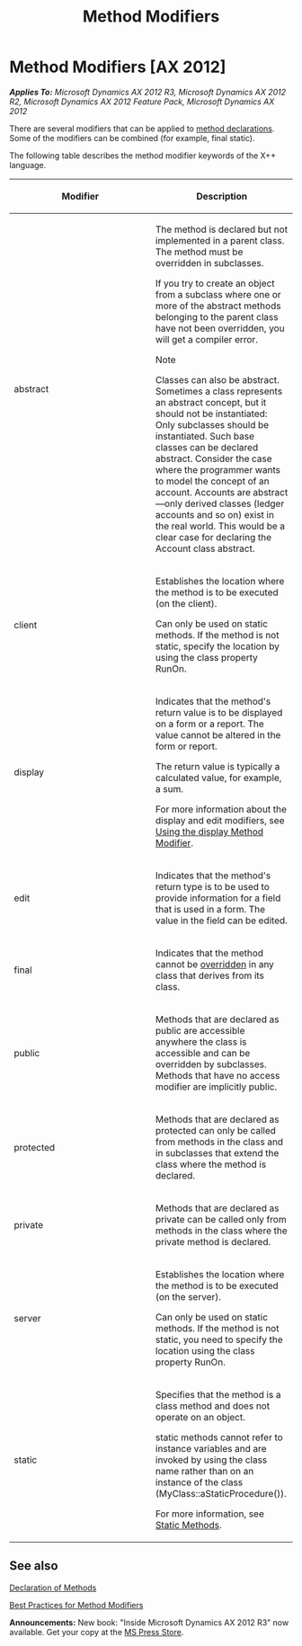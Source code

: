 ﻿---
title: Method Modifiers
TOCTitle: Method Modifiers
ms:assetid: fa777ae5-56e6-4851-a99e-004196c27549
ms:mtpsurl: https://msdn.microsoft.com/en-us/library/Aa891619(v=AX.60)
ms:contentKeyID: 35254191
ms.date: 05/18/2015
mtps_version: v=AX.60
---

# Method Modifiers [AX 2012]


_**Applies To:** Microsoft Dynamics AX 2012 R3, Microsoft Dynamics AX 2012 R2, Microsoft Dynamics AX 2012 Feature Pack, Microsoft Dynamics AX 2012_

There are several modifiers that can be applied to [method declarations](declaration-of-methods.md). Some of the modifiers can be combined (for example, final static).

The following table describes the method modifier keywords of the X++ language.

<table>
<colgroup>
<col style="width: 50%" />
<col style="width: 50%" />
</colgroup>
<thead>
<tr class="header">
<th><p>Modifier</p></th>
<th><p>Description</p></th>
</tr>
</thead>
<tbody>
<tr class="odd">
<td><p>abstract</p></td>
<td><p>The method is declared but not implemented in a parent class. The method must be overridden in subclasses.</p>
<p>If you try to create an object from a subclass where one or more of the abstract methods belonging to the parent class have not been overridden, you will get a compiler error.</p>

> [!note]  
> <P>Classes can also be abstract. Sometimes a class represents an abstract concept, but it should not be instantiated: Only subclasses should be instantiated. Such base classes can be declared abstract. Consider the case where the programmer wants to model the concept of an account. Accounts are abstract—only derived classes (ledger accounts and so on) exist in the real world. This would be a clear case for declaring the Account class abstract.</P>

</td>
</tr>
<tr class="even">
<td><p>client</p></td>
<td><p>Establishes the location where the method is to be executed (on the client).</p>
<p>Can only be used on static methods. If the method is not static, specify the location by using the class property RunOn.</p></td>
</tr>
<tr class="odd">
<td><p>display</p></td>
<td><p>Indicates that the method's return value is to be displayed on a form or a report. The value cannot be altered in the form or report.</p>
<p>The return value is typically a calculated value, for example, a sum.</p>
<p>For more information about the display and edit modifiers, see <a href="using-the-display-method-modifier.md">Using the display Method Modifier</a>.</p></td>
</tr>
<tr class="even">
<td><p>edit</p></td>
<td><p>Indicates that the method's return type is to be used to provide information for a field that is used in a form. The value in the field can be edited.</p></td>
</tr>
<tr class="odd">
<td><p>final</p></td>
<td><p>Indicates that the method cannot be <a href="overriding-a-method.md">overridden</a> in any class that derives from its class.</p></td>
</tr>
<tr class="even">
<td><p>public</p></td>
<td><p>Methods that are declared as public are accessible anywhere the class is accessible and can be overridden by subclasses. Methods that have no access modifier are implicitly public.</p></td>
</tr>
<tr class="odd">
<td><p>protected</p></td>
<td><p>Methods that are declared as protected can only be called from methods in the class and in subclasses that extend the class where the method is declared.</p></td>
</tr>
<tr class="even">
<td><p>private</p></td>
<td><p>Methods that are declared as private can be called only from methods in the class where the private method is declared.</p></td>
</tr>
<tr class="odd">
<td><p>server</p></td>
<td><p>Establishes the location where the method is to be executed (on the server).</p>
<p>Can only be used on static methods. If the method is not static, you need to specify the location using the class property RunOn.</p></td>
</tr>
<tr class="even">
<td><p>static</p></td>
<td><p>Specifies that the method is a class method and does not operate on an object.</p>
<p>static methods cannot refer to instance variables and are invoked by using the class name rather than on an instance of the class (MyClass::aStaticProcedure()).</p>
<p>For more information, see <a href="static-methods.md">Static Methods</a>.</p></td>
</tr>
</tbody>
</table>


## See also

[Declaration of Methods](declaration-of-methods.md)

[Best Practices for Method Modifiers](best-practices-for-method-modifiers.md)

  
**Announcements:** New book: "Inside Microsoft Dynamics AX 2012 R3" now available. Get your copy at the [MS Press Store](https://www.microsoftpressstore.com/store/inside-microsoft-dynamics-ax-2012-r3-9780735685109).

